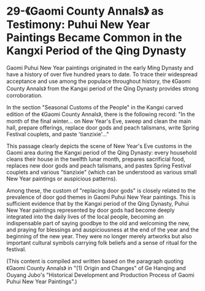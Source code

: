 # 29-《Gaomi County Annals》 as Testimony: Puhui New Year Paintings Became Common in the Kangxi Period of the Qing Dynasty

Gaomi Puhui New Year paintings originated in the early Ming Dynasty and have a history of over five hundred years to date. To trace their widespread acceptance and use among the populace throughout history, the 《Gaomi County Annals》 from the Kangxi period of the Qing Dynasty provides strong corroboration.

In the section "Seasonal Customs of the People" in the Kangxi carved edition of the 《Gaomi County Annals》, there is the following record: "In the month of the final winter... on New Year's Eve, sweep and clean the main hall, prepare offerings, replace door gods and peach talismans, write Spring Festival couplets, and paste 'tianzixie'..."

This passage clearly depicts the scene of New Year's Eve customs in the Gaomi area during the Kangxi period of the Qing Dynasty: every household cleans their house in the twelfth lunar month, prepares sacrificial food, replaces new door gods and peach talismans, and pastes Spring Festival couplets and various "tianzixie" (which can be understood as various small New Year paintings or auspicious patterns).

Among these, the custom of "replacing door gods" is closely related to the prevalence of door god themes in Gaomi Puhui New Year paintings. This is sufficient evidence that by the Kangxi period of the Qing Dynasty, Puhui New Year paintings represented by door gods had become deeply integrated into the daily lives of the local people, becoming an indispensable part of saying goodbye to the old and welcoming the new, and praying for blessings and auspiciousness at the end of the year and the beginning of the new year. They were no longer merely artworks but also important cultural symbols carrying folk beliefs and a sense of ritual for the festival.

(This content is compiled and written based on the paragraph quoting 《Gaomi County Annals》 in "(1) Origin and Changes" of Ge Hanqing and Ouyang Jubo's "Historical Development and Production Process of Gaomi Puhui New Year Paintings".)

